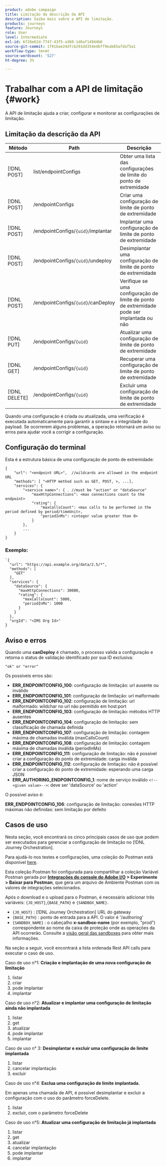 ```yaml
---
product: adobe campaign
title: Limitação da descrição da API
description: Saiba mais sobre a API de limitação.
products: journeys
feature: Journeys
role: User
level: Intermediate
exl-id: 6f28e62d-7747-43f5-a360-1d6af14944b6
source-git-commit: 1f91bae24dfcb291dd354e4bff9eab85afdaf5a1
workflow-type: tm+mt
source-wordcount: '527'
ht-degree: 3%

---
```



# Trabalhar com a API de limitação {#work}

A API de limitação ajuda a criar, configurar e monitorar as configurações de limitação.

## Limitação da descrição da API

| Método | Path | Descrição |
|---|---|---|
| [!DNL POST] | list/endpointConfigs | Obter uma lista das configurações de limite do ponto de extremidade |
| [!DNL POST] | /endpointConfigs | Criar uma configuração de limite de ponto de extremidade |
| [!DNL POST] | /endpointConfigs/`{uid}`/implantar | Implantar uma configuração de limite de ponto de extremidade |
| [!DNL POST] | /endpointConfigs/`{uid}`/undeploy | Desimplantar uma configuração de limite de ponto de extremidade |
| [!DNL POST] | /endpointConfigs/`{uid}`/canDeploy | Verifique se uma configuração de limite de ponto de extremidade pode ser implantada ou não |
| [!DNL PUT] | /endpointConfigs/`{uid}` | Atualizar uma configuração de limite de ponto de extremidade |
| [!DNL GET] | /endpointConfigs/`{uid}` | Recuperar uma configuração de limite de ponto de extremidade |
| [!DNL DELETE] | /endpointConfigs/`{uid}` | Excluir uma configuração de limite de ponto de extremidade |

Quando uma configuração é criada ou atualizada, uma verificação é executada automaticamente para garantir a sintaxe e a integridade do payload.
Se ocorrerem alguns problemas, a operação retornará um aviso ou erros para ajudar você a corrigir a configuração.

## Configuração do terminal

Esta é a estrutura básica de uma configuração de ponto de extremidade:

```
{
    "url": "<endpoint URL>",  //wildcards are allowed in the endpoint URL
    "methods": [ "<HTTP method such as GET, POST, >, ...],
    "services": {
        "<service name>": { . //must be "action" or "dataSource" 
            "maxHttpConnections": <max connections count to the endpoint>
            "rating": {          
                "maxCallsCount": <max calls to be performed in the period defined by period/timeUnit>,
                "periodInMs": <integer value greater than 0>
            }
        },
        ...
    }
}
```

### Exemplo:

```
`{
  "url": "https://api.example.org/data/2.5/*",
  "methods": [
    "GET"
  ],
  "services": {
    "dataSource": {
      "maxHttpConnections": 30000,
      "rating": {
        "maxCallsCount": 5000,
        "periodInMs": 1000
      }
    }
  },
  "orgId": "<IMS Org Id>"
}
```

## Aviso e erros

Quando uma **canDeploy** é chamado, o processo valida a configuração e retorna o status de validação identificado por sua ID exclusiva:

```
"ok" or "error"
```

Os possíveis erros são:

* **ERR_ENDPOINTCONFIG_100**: configuração de limitação: url ausente ou inválido
* **ERR_ENDPOINTCONFIG_101**: configuração de limitação: url malformado
* **ERR_ENDPOINTCONFIG_102**: configuração de limitação: url malformado: wildchar no url não permitido em host:port
* **ERR_ENDPOINTCONFIG_103**: configuração de limitação: métodos HTTP ausentes
* **ERR_ENDPOINTCONFIG_104**: configuração de limitação: sem classificação de chamada definida
* **ERR_ENDPOINTCONFIG_107**: configuração de limitação: contagem máxima de chamadas inválida (maxCallsCount)
* **ERR_ENDPOINTCONFIG_108**: configuração de limitação: contagem máxima de chamadas inválida (periodInMs)
* **ERR_ENDPOINTCONFIG_111**: configuração de limitação: não é possível criar a configuração do ponto de extremidade: carga inválida
* **ERR_ENDPOINTCONFIG_112**: configuração de limitação: não é possível criar a configuração do ponto de extremidade: esperando uma carga JSON
* **ERR_AUTHORING_ENDPOINTCONFIG_1**: nome de serviço inválido `<!--<given value>-->`: deve ser &#39;dataSource&#39; ou &#39;action&#39;

O possível aviso é:

**ERR_ENDPOINTCONFIG_106**: configuração de limitação: conexões HTTP máximas não definidas: sem limitação por defeito

## Casos de uso

Nesta seção, você encontrará os cinco principais casos de uso que podem ser executados para gerenciar a configuração de limitação no [!DNL Journey Orchestration].

Para ajudá-lo nos testes e configurações, uma coleção do Postman está disponível [here](https://raw.githubusercontent.com/AdobeDocs/JourneyAPI/master/postman-collections/Journey-Orchestration_Capping-API_postman-collection.json).

Esta coleção Postman foi configurada para compartilhar a coleção Variável Postman gerada por __[Integrações do console do Adobe I/O](https://console.adobe.io/integrations) > Experimente > Baixar para Postman__, que gera um arquivo de Ambiente Postman com os valores de integrações selecionados.

Após o download e o upload para o Postman, é necessário adicionar três variáveis: `{JO_HOST}`,`{BASE_PATH}` e `{SANDBOX_NAME}`.
* `{JO_HOST}` : [!DNL Journey Orchestration] URL do gateway
* `{BASE_PATH}` : ponto de entrada para a API. O valor é &#39;/authoring&#39;
* `{SANDBOX_NAME}` : o cabeçalho **x-sandbox-name** (por exemplo, &quot;prod&quot;) correspondente ao nome da caixa de proteção onde as operações da API ocorrerão. Consulte a [visão geral das sandboxes](https://experienceleague.adobe.com/docs/experience-platform/sandbox/home.html?lang=pt-BR) para obter mais informações.

Na seção a seguir, você encontrará a lista ordenada Rest API calls para executar o caso de uso.

Caso de uso n°1: **Criação e implantação de uma nova configuração de limitação**

1. listar
1. criar
1. pode implantar
1. implantar

Caso de uso n°2: **Atualizar e implantar uma configuração de limitação ainda não implantada**

1. listar
1. get
1. atualizar
1. pode implantar
1. implantar

Caso de uso n° 3: **Desimplantar e excluir uma configuração de limite implantada**

1. listar
1. cancelar implantação
1. excluir

Caso de uso n°4: **Exclua uma configuração de limite implantada.**

Em apenas uma chamada de API, é possível desimplantar e excluir a configuração com o uso do parâmetro forceDelete.
1. listar
1. excluir, com o parâmetro forceDelete

Caso de uso n°5: **Atualizar uma configuração de limitação já implantada**

1. listar
1. get
1. atualizar
1. cancelar implantação
1. pode implantar
1. implantar
